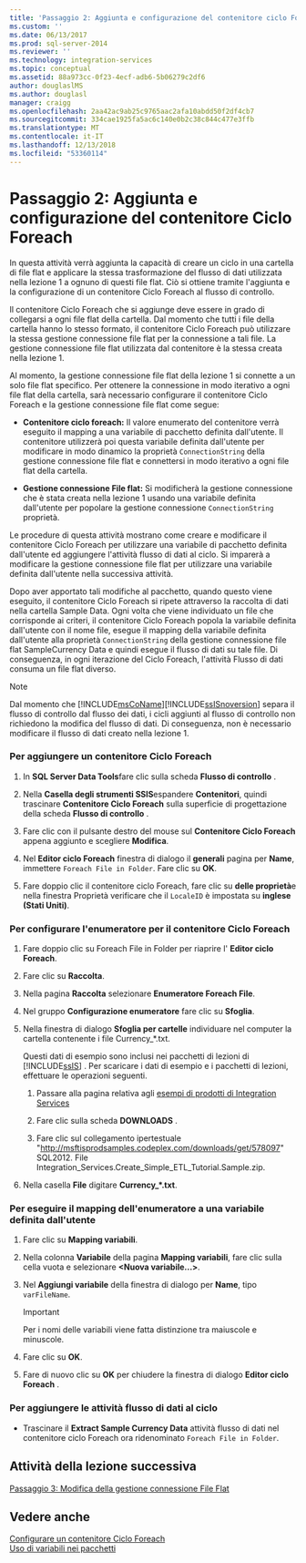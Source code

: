 ```yaml
---
title: 'Passaggio 2: Aggiunta e configurazione del contenitore ciclo Foreach | Microsoft Docs'
ms.custom: ''
ms.date: 06/13/2017
ms.prod: sql-server-2014
ms.reviewer: ''
ms.technology: integration-services
ms.topic: conceptual
ms.assetid: 88a973cc-0f23-4ecf-adb6-5b06279c2df6
author: douglaslMS
ms.author: douglasl
manager: craigg
ms.openlocfilehash: 2aa42ac9ab25c9765aac2afa10abdd50f2df4cb7
ms.sourcegitcommit: 334cae1925fa5ac6c140e0b2c38c844c477e3ffb
ms.translationtype: MT
ms.contentlocale: it-IT
ms.lasthandoff: 12/13/2018
ms.locfileid: "53360114"
---
```

# <a name="step-2-adding-and-configuring-the-foreach-loop-container"></a>Passaggio 2: Aggiunta e configurazione del contenitore Ciclo Foreach
  In questa attività verrà aggiunta la capacità di creare un ciclo in una cartella di file flat e applicare la stessa trasformazione del flusso di dati utilizzata nella lezione 1 a ognuno di questi file flat. Ciò si ottiene tramite l'aggiunta e la configurazione di un contenitore Ciclo Foreach al flusso di controllo.  
  
 Il contenitore Ciclo Foreach che si aggiunge deve essere in grado di collegarsi a ogni file flat della cartella. Dal momento che tutti i file della cartella hanno lo stesso formato, il contenitore Ciclo Foreach può utilizzare la stessa gestione connessione file flat per la connessione a tali file. La gestione connessione file flat utilizzata dal contenitore è la stessa creata nella lezione 1.  
  
 Al momento, la gestione connessione file flat della lezione 1 si connette a un solo file flat specifico. Per ottenere la connessione in modo iterativo a ogni file flat della cartella, sarà necessario configurare il contenitore Ciclo Foreach e la gestione connessione file flat come segue:  
  
-   **Contenitore ciclo foreach:** Il valore enumerato del contenitore verrà eseguito il mapping a una variabile di pacchetto definita dall'utente. Il contenitore utilizzerà poi questa variabile definita dall'utente per modificare in modo dinamico la proprietà `ConnectionString` della gestione connessione file flat e connettersi in modo iterativo a ogni file flat della cartella.  
  
-   **Gestione connessione File flat:** Si modificherà la gestione connessione che è stata creata nella lezione 1 usando una variabile definita dall'utente per popolare la gestione connessione `ConnectionString` proprietà.  
  
 Le procedure di questa attività mostrano come creare e modificare il contenitore Ciclo Foreach per utilizzare una variabile di pacchetto definita dall'utente ed aggiungere l'attività flusso di dati al ciclo. Si imparerà a modificare la gestione connessione file flat per utilizzare una variabile definita dall'utente nella successiva attività.  
  
 Dopo aver apportato tali modifiche al pacchetto, quando questo viene eseguito, il contenitore Ciclo Foreach si ripete attraverso la raccolta di dati nella cartella Sample Data. Ogni volta che viene individuato un file che corrisponde ai criteri, il contenitore Ciclo Foreach popola la variabile definita dall'utente con il nome file, esegue il mapping della variabile definita dall'utente alla proprietà `ConnectionString` della gestione connessione file flat SampleCurrency Data e quindi esegue il flusso di dati su tale file. Di conseguenza, in ogni iterazione del Ciclo Foreach, l'attività Flusso di dati consuma un file flat diverso.  
  
> [!NOTE]  
>  Dal momento che [!INCLUDE[msCoName](../includes/msconame-md.md)][!INCLUDE[ssISnoversion](../includes/ssisnoversion-md.md)] separa il flusso di controllo dal flusso dei dati, i cicli aggiunti al flusso di controllo non richiedono la modifica del flusso di dati. Di conseguenza, non è necessario modificare il flusso di dati creato nella lezione 1.  
  
### <a name="to-add-a-foreach-loop-container"></a>Per aggiungere un contenitore Ciclo Foreach  
  
1.  In **SQL Server Data Tools**fare clic sulla scheda **Flusso di controllo** .  
  
2.  Nella **Casella degli strumenti SSIS**espandere **Contenitori**, quindi trascinare **Contenitore Ciclo Foreach** sulla superficie di progettazione della scheda **Flusso di controllo** .  
  
3.  Fare clic con il pulsante destro del mouse sul **Contenitore Ciclo Foreach** appena aggiunto e scegliere **Modifica**.  
  
4.  Nel **Editor ciclo Foreach** finestra di dialogo il **generali** pagina per **Name**, immettere `Foreach File in Folder`. Fare clic su **OK**.  
  
5.  Fare doppio clic il contenitore ciclo Foreach, fare clic su **delle proprietà**e nella finestra Proprietà verificare che il `LocaleID` è impostata su **inglese (Stati Uniti)**.  
  
### <a name="to-configure-the-enumerator-for-the-foreach-loop-container"></a>Per configurare l'enumeratore per il contenitore Ciclo Foreach  
  
1.  Fare doppio clic su Foreach File in Folder per riaprire l' **Editor ciclo Foreach**.  
  
2.  Fare clic su **Raccolta**.  
  
3.  Nella pagina **Raccolta** selezionare **Enumeratore Foreach File**.  
  
4.  Nel gruppo **Configurazione enumeratore** fare clic su **Sfoglia**.  
  
5.  Nella finestra di dialogo **Sfoglia per cartelle** individuare nel computer la cartella contenente i file Currency_*.txt.  
  
     Questi dati di esempio sono inclusi nei pacchetti di lezioni di [!INCLUDE[ssIS](../includes/ssis-md.md)] . Per scaricare i dati di esempio e i pacchetti di lezioni, effettuare le operazioni seguenti.  
  
    1.  Passare alla pagina relativa agli [esempi di prodotti di Integration Services](https://go.microsoft.com/fwlink/?LinkId=275027)  
  
    2.  Fare clic sulla scheda **DOWNLOADS** .  
  
    3.  Fare clic sul collegamento ipertestuale "http://msftisprodsamples.codeplex.com/downloads/get/578097" SQL2012. File Integration_Services.Create_Simple_ETL_Tutorial.Sample.zip.  
  
6.  Nella casella **File** digitare **Currency_\*.txt**.  
  
### <a name="to-map-the-enumerator-to-a-user-defined-variable"></a>Per eseguire il mapping dell'enumeratore a una variabile definita dall'utente  
  
1.  Fare clic su **Mapping variabili**.  
  
2.  Nella colonna **Variabile** della pagina **Mapping variabili**, fare clic sulla cella vuota e selezionare **\<Nuova variabile...>**.  
  
3.  Nel **Aggiungi variabile** della finestra di dialogo per **Name**, tipo `varFileName`.  
  
    > [!IMPORTANT]  
    >  Per i nomi delle variabili viene fatta distinzione tra maiuscole e minuscole.  
  
4.  Fare clic su **OK**.  
  
5.  Fare di nuovo clic su **OK** per chiudere la finestra di dialogo **Editor ciclo Foreach** .  
  
### <a name="to-add-the-data-flow-task-to-the-loop"></a>Per aggiungere le attività flusso di dati al ciclo  
  
-   Trascinare il **Extract Sample Currency Data** attività flusso di dati nel contenitore ciclo Foreach ora ridenominato `Foreach File in Folder`.  
  
## <a name="next-lesson-task"></a>Attività della lezione successiva  
 [Passaggio 3: Modifica della gestione connessione File Flat](lesson-2-3-modifying-the-flat-file-connection-manager.md)  
  
## <a name="see-also"></a>Vedere anche  
 [Configurare un contenitore Ciclo Foreach](control-flow/foreach-loop-container.md)   
 [Uso di variabili nei pacchetti](use-variables-in-packages.md)  
  
  

